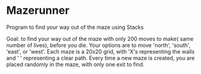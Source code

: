 # Mazerunner
Program to find your way out of the maze using Stacks

Goal: to find your way out of the maze with only 200 moves to make( same number of lives), before you die.
Your options are to move 'north', 'south', 'east', or 'west'. Each maze is a 20x20 grid, with 'X's representing the walls and ' ' representing a clear path. Every time a new maze is created, you are placed randomly in the maze, with only one exit to find.
